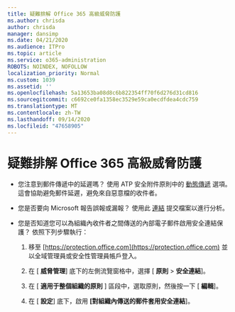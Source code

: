 ```yaml
---
title: 疑難排解 Office 365 高級威脅防護
ms.author: chrisda
author: chrisda
manager: dansimp
ms.date: 04/21/2020
ms.audience: ITPro
ms.topic: article
ms.service: o365-administration
ROBOTS: NOINDEX, NOFOLLOW
localization_priority: Normal
ms.custom: 1039
ms.assetid: ''
ms.openlocfilehash: 5a13653ba08d8c6b822354ff70f6d276d31cd816
ms.sourcegitcommit: c6692ce0fa1358ec3529e59ca0ecdfdea4cdc759
ms.translationtype: MT
ms.contentlocale: zh-TW
ms.lasthandoff: 09/14/2020
ms.locfileid: "47658905"
---
```

# <a name="troubleshooting-office-365-advanced-threat-protection"></a>疑難排解 Office 365 高級威脅防護

- 您注意到郵件傳遞中的延遲嗎？ 使用 ATP 安全附件原則中的 [動態傳遞](https://docs.microsoft.com/microsoft-365/security/office-365-security/dynamic-delivery-and-previewing) 選項。 這會協助避免郵件延遲，避免來自惡意檔的收件者。

- 您是否要向 Microsoft 報告誤報或漏報？ 使用此 [連結](https://www.microsoft.com/wdsi/filesubmission/) 提交檔案以進行分析。

- 您是否知道您可以為組織內收件者之間傳送的內部電子郵件啟用安全連結保護？ 依照下列步驟執行：

  1. 移至 [https://protection.office.com](https://protection.office.com) 並以全域管理員或安全性管理員帳戶登入。

  2. 在 [ **威脅管理**] 底下的左側流覽窗格中，選擇 [ **原則** \> **安全連結**]。

  3. 在 [ **適用于整個組織的原則** ] 區段中，選取原則，然後按一下 [ **編輯**]。

  4. 在 [ **設定**] 底下，啟用 **[對組織內傳送的郵件套用安全連結**]。
